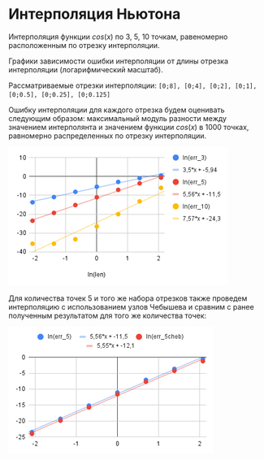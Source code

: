 # Интерполяция Ньютона
Интерполяция функции $cos(x)$ по 3, 5, 10 точкам, равеномерно расположенным по отрезку интерполяции.

Графики зависимости ошибки интерполяции от длины отрезка интерполяции (логарифмический масштаб).

Рассматриваемые отрезки интерполяции: ` [0;8], [0;4], [0;2], [0;1], [0;0.5], [0;0.25], [0;0.125]  `


Ошибку интерполяции для каждого отрезка будем оценивать следующим образом: максимальный модуль разности между значением интерполянта и значением функции $cos(x)$ в 1000 точках, равномерно распределенных по отрезку интерполяции.

![Screenshot](pics/chart.png)


Для количества точек 5 и того же набора отрезков также проведем интерполяцию с использованием узлов Чебышева и сравним с ранее полученным результатом для того же количества точек:

![Screenshot](pics/chart%20(1).png)
